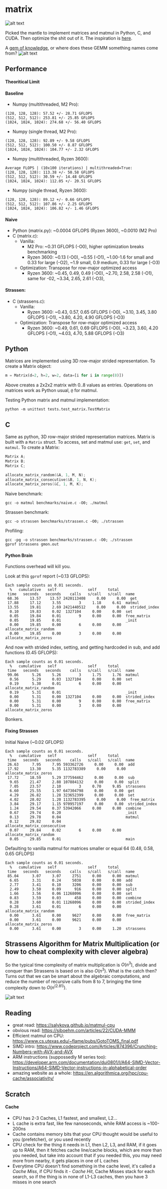 # matrix

![alt text](images/matmul.jpg)

Picked the mantle to implement matrices and matmul in Python, C, and CUDA. Then optimize the shit out of it. The inspiration is [here](https://github.com/spikedoanz/matmul). 

A [gem of knowledge](https://www.cs.utexas.edu/~flame/pubs/GotoTOMS_final.pdf), or where does these GEMM something names come from?
![alt text](images/matmul_naming.png)


## Performance

#### Theoritical Limit

#### Baseline 
- Numpy (multithreaded, M2 Pro): 
```
(128, 128, 128): 57.52 +/- 28.71 GFLOPS
(512, 512, 512): 253.81 +/- 25.85 GFLOPS
(1024, 1024, 1024): 274.68 +/- 56.40 GFLOPS
```
- Numpy (single thread, M2 Pro):
```
(128, 128, 128): 92.89 +/- 9.58 GFLOPS
(512, 512, 512): 100.50 +/- 8.87 GFLOPS
(1024, 1024, 1024): 104.77 +/- 2.32 GFLOPS
```
- Numpy (multithreaded, Ryzen 3600): 
```
Average FLOPS | (10x100 iterations) | multithreaded=True:
(128, 128, 128): 113.38 +/- 50.58 GFLOPS
(512, 512, 512): 30.59 +/- 14.48 GFLOPS
(1024, 1024, 1024): 112.05 +/- 20.51 GFLOPS
```
- Numpy (single thread, Ryzen 3600):
```
(128, 128, 128): 89.12 +/- 0.66 GFLOPS
(512, 512, 512): 107.86 +/- 2.25 GFLOPS
(1024, 1024, 1024): 106.82 +/- 1.46 GFLOPS
```


#### Naive
- Python (matrix.py): ~0.0004 GFLOPS (Ryzen 3600), ~0.0010 (M2 Pro)
- C      (matrix.c): 
    - Vanilla: 
      - M2 Pro: ~0.31 GFLOPS (-O0), higher optimization breaks benchmarking
      - Ryzen 3600: ~0.13 (-O0), ~0.55 (-O1), ~1.00-1.6 for small and 0.33 for large (-O2), ~1.9 small, 0.9 medium, 0.33 for large (-O3)
    - Optimization: Transpose for row-major optimized access
      - Ryzen 3600: ~0.45, 0.49, 0.49 (-O0), ~2.70, 2.58, 2.58 (-O1), same for -02, ~3.34, 2.65, 2.61 (-O3), 
  
#### Strassen:
- C      (strassens.c):
    - Vanilla:
      - Ryzen 3600: ~0.43, 0.57, 0.65 GFLOPS (-O0), ~3.10, 3.45, 3.80 GFLOPS (-O1), ~3.80, 4.20, 4.90 GFLOPS (-O3)  
    - Optimization: Transpose for row-major optimized access
      - Ryzen 3600: ~0.49, 0.61, 0.69 GFLOPS (-O0), ~3.23, 3.60, 4.20 GFLOPS (-O1), ~4.03, 4.70, 5.88 GFLOPS (-O3)


## Python

Matrices are implemented using 3D row-major strided representation. To create a Matrix object:

```python
m = Matrix(d=2, h=2, w=2, data=[i for i in range(8)])
```

Above creates a 2x2x2 matrix with 0..8 values as entries. Operations on matrices work as Python usual, `@` for matmul.

Testing Python matrix and matmul implementation:
```
python -m unittest tests.test_matrix.TestMatrix
```

## C

Same as python, 3D row-major strided representation matrices. Matrix is built with a `Matrix` struct. To access, set and matmul use: `get`, `set`, and `matmul`. To create a Matrix:

```C
Matrix A;
Matrix B;
Matrix C;

allocate_matrix_random(&A, 1, M, N);
allocate_matrix_consecutive(&B, 1, N, K);
allocate_matrix_zeros(&C, 1, M, K);
```

Naive benchmark:
```
gcc -o matmul benchmarks/naive.c -O0; ./matmul
```

Strassen benchmark:
```
gcc -o strassen benchmarks/strassen.c -O0; ./strassen
```

Profiling:
```
gcc -pg -o strassen benchmarks/strassen.c -O0; ./strassen
gprof strassens gmon.out
```

#### Python Brain

Functions overhead will kill you. 

Look at this `gprof` report (~0.13 GFLOPS):
```
Each sample counts as 0.01 seconds.
  %   cumulative   self              self     total           
 time   seconds   seconds    calls   s/call   s/call  name    
 68.36     13.57    13.57 2420113408     0.00     0.00  get
 17.88     17.12     3.55        3     1.18     6.61  matmul
 13.55     19.81     2.69 2421440512     0.00     0.00  strided_index
  0.10     19.83     0.02  1327104     0.00     0.00  set
  0.05     19.84     0.01        9     0.00     0.00  free_matrix
  0.05     19.85     0.01                             _init
  0.00     19.85     0.00        6     0.00     0.00  allocate_matrix_random
  0.00     19.85     0.00        3     0.00     0.00  allocate_matrix_zeros
```

And now with strided index, setting, and getting hardcoded in sub, and add functions (0.45 GFLOPS):
```
Each sample counts as 0.01 seconds.
  %   cumulative   self              self     total           
 time   seconds   seconds    calls   s/call   s/call  name    
 99.06      5.26     5.26        3     1.75     1.76  matmul
  0.56      5.29     0.03  1327104     0.00     0.00  set
  0.19      5.30     0.01        6     0.00     0.00  allocate_matrix_random
  0.19      5.31     0.01                             _init
  0.00      5.31     0.00  1327104     0.00     0.00  strided_index
  0.00      5.31     0.00        9     0.00     0.00  free_matrix
  0.00      5.31     0.00        3     0.00     0.00  allocate_matrix_zeros
```

Bonkers.

#### Fixing Strassen 

Initial Naive (~0.02 GFLOPS)
```
Each sample counts as 0.01 seconds.
  %   cumulative   self              self     total           
 time   seconds   seconds    calls   s/call   s/call  name    
 26.63      7.95     7.95 593362726     0.00     0.00  add
 17.92     13.30     5.35 1132783389     0.00     0.00  allocate_matrix_zeros
 17.72     18.59     5.29 377594462     0.00     0.00  sub
  9.65     21.47     2.88 107884132     0.00     0.00  split
  7.05     23.57     2.10        3     0.70     9.85  strassens
  6.60     25.55     1.97 647304798     0.00     0.00  get
  4.29     26.82     1.28 323652399     0.00     0.00  set
  4.02     28.02     1.20 1132783395     0.00     0.00  free_matrix
  3.84     29.17     1.15 970957197     0.00     0.00  strided_index
  1.24     29.54     0.37 53942066     0.00     0.00  combine
  0.67     29.74     0.20                             _init
  0.13     29.78     0.04                             matmul
  0.12     29.82     0.04                             allocate_matrix_consecutive
  0.07     29.84     0.02        6     0.00     0.00  allocate_matrix_random
  0.05     29.85     0.01                             main
```

Defaulting to vanilla matmul for matrices smaller or equal 64 (0.48, 0.58, 0.65 GFLOPS)
```
Each sample counts as 0.01 seconds.
  %   cumulative   self              self     total           
 time   seconds   seconds    calls   s/call   s/call  name    
 85.04      3.07     3.07     2751     0.00     0.00  matmul
  6.65      3.31     0.24     5038     0.00     0.00  add
  2.77      3.41     0.10     3206     0.00     0.00  sub
  2.49      3.50     0.09      916     0.00     0.00  split
  1.66      3.56     0.06 11268096     0.00     0.00  set
  0.83      3.59     0.03      458     0.00     0.00  combine
  0.28      3.60     0.01 11268096     0.00     0.00  strided_index
  0.28      3.61     0.01        6     0.00     0.00  allocate_matrix_random
  0.00      3.61     0.00     9627     0.00     0.00  free_matrix
  0.00      3.61     0.00     9621     0.00     0.00  allocate_matrix_zeros
  0.00      3.61     0.00        3     0.00     1.20  strassens
```

## Strassens Algorithm for Matrix Multiplication (or how to cheat complexity with clever algebra)

So the typical time complexity of matrix multiplication is $O(n^3)$, divide and conquer than Strassens is based on is also $O(n^3)$. What is the catch then? Turns out that we can be smart about the algebraic computations, and reduce the number of recursive calls from 8 to 7, bringing the time complexity down to $O(n^(2.81))$.

![alt text](images/strassens.png)

## Reading

- great read: https://salykova.github.io/matmul-cpu
- obvious read: https://siboehm.com/articles/22/CUDA-MMM
- Efficient matmul on CPU: https://www.cs.utexas.edu/~flame/pubs/GotoTOMS_final.pdf
- SIMD intro: https://www.codeproject.com/Articles/874396/Crunching-Numbers-with-AVX-and-AVX
- ARM instructions (suppossedly M series too): https://developer.arm.com/documentation/dui0801/l/A64-SIMD-Vector-Instructions/A64-SIMD-Vector-instructions-in-alphabetical-order
- amazing website as a whole: https://en.algorithmica.org/hpc/cpu-cache/associativity/

## Scratch

#### Cache
- CPU has 2-3 Caches, L1 fastest, and smallest, L2...
- L cache is extra fast, like few nanoseconds, while RAM access is ~100-200ns
- Cache contains memory bits that your CPU thought would be useful to you (prefetcher), or you used recently
- CPU check for the thing it needs in L1, then L2, L3, and RAM, if it goes up to RAM, then it fetches cache line/cache blocks, which are more than you needed, but take into account that if you needed this, you may need more from nearby, it gets places in one of L caches
- Everytime CPU doesn't find something in the cache level, it's called a *Cache Miss*, if CPU finds it - *Cache Hit*, Cache Misses stack for each search, so if the thing is in none of L1-L3 caches, then you have 3 misses in one search
